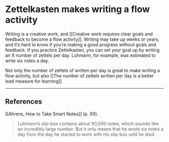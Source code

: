 # Zettelkasten makes writing a flow activity
Writing is a creative work, and [[Creative work requires clear goals and feedback to become a flow activity]]. Writing may take up weeks or years, and it’s hard to know if you’re making a good progress without goals and feedback. If you practice Zettelkasten, you can set your goal up by writing an X number of zettels per day. Luhmann, for example, was estimated to write six notes a day.

Not only the number of zettels of written per day is great to make writing a flow activity, but also [[The number of zettels written per day is a better lead measure for learning]]

---
## References
[[Ahrens, How to Take Smart Notes]] (p. 93).
> Luhmann’s slip-box contains about 90,000 notes, which sounds like an incredibly large number. But it only means that he wrote six notes a day from the day he started to work with his slip-box until he died.

<!-- #evergreen #flow #writing -->

<!-- {BearID:060A4245-01C3-4D66-9B6D-6DF64BFF7E2A-20237-0000470F58282537} -->
